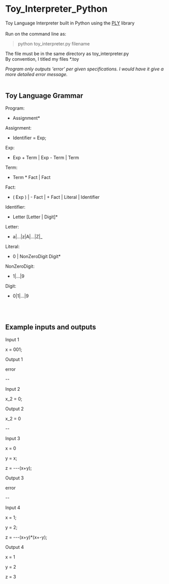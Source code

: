 # Toy_Interpreter_Python
Toy Language Interpreter built in Python using the [PLY](https://www.dabeaz.com/ply/) library
</br>
</br>
Run on the command line as:</br>
>python toy_interpreter.py filename</br>

The file must be in the same directory as toy_interpreter.py</br>
By convention, I titled my files *.toy

*Program only outputs 'error' per given specifications. I would have it give a more detailed error message.*
</br>
</br>
## Toy Language Grammar

Program:</br>
* Assignment*

Assignment:
* Identifier = Exp;

Exp: 
* Exp + Term | Exp - Term | Term

Term:
* Term * Fact  | Fact

Fact:
* ( Exp ) | - Fact | + Fact | Literal | Identifier

Identifier:
* Letter [Letter | Digit]*

Letter:
* a|...|z|A|...|Z|_

Literal:
* 0 | NonZeroDigit Digit*
		
NonZeroDigit:
* 1|...|9

Digit:
* 0|1|...|9
</br>
</br>

## Example inputs and outputs

Input 1

x = 001;

Output 1

error

--

Input 2

x_2 = 0;

Output 2

x_2 = 0

--

Input 3

x = 0

y = x;

z = ---(x+y);

Output 3

error

--

Input 4

x = 1;

y = 2;

z = ---(x+y)*(x+-y);

Output 4

x = 1

y = 2

z = 3

